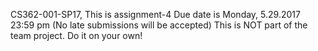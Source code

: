 
CS362-001-SP17, This is assignment-4
Due date is Monday, 5.29.2017 23:59 pm (No late submissions will be accepted)
This is NOT part of the team project. Do it on your own!
